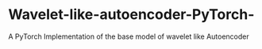 # Wavelet-like-autoencoder-PyTorch-
A PyTorch Implementation of the base model of wavelet like Autoencoder
